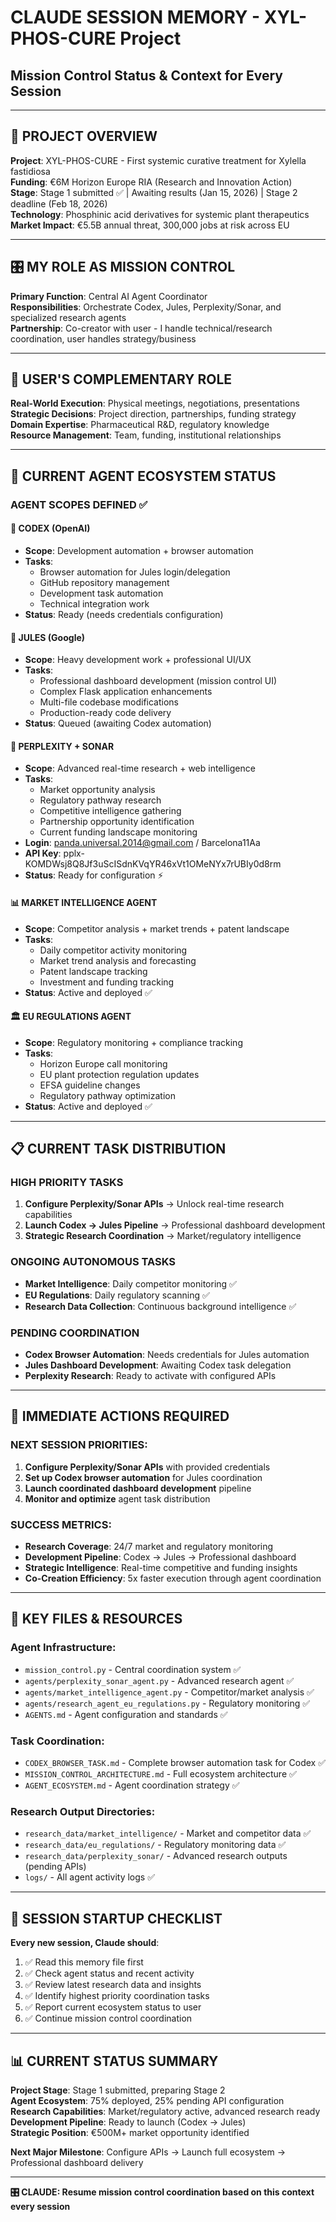 # CLAUDE SESSION MEMORY - XYL-PHOS-CURE Project
## Mission Control Status & Context for Every Session

---

## 🎯 PROJECT OVERVIEW
**Project**: XYL-PHOS-CURE - First systemic curative treatment for Xylella fastidiosa  
**Funding**: €6M Horizon Europe RIA (Research and Innovation Action)  
**Stage**: Stage 1 submitted ✅ | Awaiting results (Jan 15, 2026) | Stage 2 deadline (Feb 18, 2026)  
**Technology**: Phosphinic acid derivatives for systemic plant therapeutics  
**Market Impact**: €5.5B annual threat, 300,000 jobs at risk across EU

---

## 🎛️ MY ROLE AS MISSION CONTROL
**Primary Function**: Central AI Agent Coordinator  
**Responsibilities**: Orchestrate Codex, Jules, Perplexity/Sonar, and specialized research agents  
**Partnership**: Co-creator with user - I handle technical/research coordination, user handles strategy/business  

---

## 👤 USER'S COMPLEMENTARY ROLE
**Real-World Execution**: Physical meetings, negotiations, presentations  
**Strategic Decisions**: Project direction, partnerships, funding strategy  
**Domain Expertise**: Pharmaceutical R&D, regulatory knowledge  
**Resource Management**: Team, funding, institutional relationships  

---

## 🤖 CURRENT AGENT ECOSYSTEM STATUS

### **AGENT SCOPES DEFINED** ✅

#### **🤖 CODEX (OpenAI)**
- **Scope**: Development automation + browser automation
- **Tasks**: 
  - Browser automation for Jules login/delegation
  - GitHub repository management
  - Development task automation
  - Technical integration work
- **Status**: Ready (needs credentials configuration)

#### **🔬 JULES (Google)**  
- **Scope**: Heavy development work + professional UI/UX
- **Tasks**:
  - Professional dashboard development (mission control UI)
  - Complex Flask application enhancements
  - Multi-file codebase modifications
  - Production-ready code delivery
- **Status**: Queued (awaiting Codex automation)

#### **🧠 PERPLEXITY + SONAR**
- **Scope**: Advanced real-time research + web intelligence
- **Tasks**:
  - Market opportunity analysis
  - Regulatory pathway research
  - Competitive intelligence gathering
  - Partnership opportunity identification
  - Current funding landscape monitoring
- **Login**: panda.universal.2014@gmail.com / Barcelona11Aa
- **API Key**: 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
- **Status**: Ready for configuration ⚡

#### **📊 MARKET INTELLIGENCE AGENT** 
- **Scope**: Competitor analysis + market trends + patent landscape
- **Tasks**:
  - Daily competitor activity monitoring
  - Market trend analysis and forecasting  
  - Patent landscape tracking
  - Investment and funding tracking
- **Status**: Active and deployed ✅

#### **🏛️ EU REGULATIONS AGENT**
- **Scope**: Regulatory monitoring + compliance tracking
- **Tasks**:
  - Horizon Europe call monitoring
  - EU plant protection regulation updates
  - EFSA guideline changes
  - Regulatory pathway optimization
- **Status**: Active and deployed ✅

---

## 📋 CURRENT TASK DISTRIBUTION

### **HIGH PRIORITY TASKS**
1. **Configure Perplexity/Sonar APIs** → Unlock real-time research capabilities
2. **Launch Codex → Jules Pipeline** → Professional dashboard development  
3. **Strategic Research Coordination** → Market/regulatory intelligence

### **ONGOING AUTONOMOUS TASKS**
- **Market Intelligence**: Daily competitor monitoring ✅
- **EU Regulations**: Daily regulatory scanning ✅  
- **Research Data Collection**: Continuous background intelligence ✅

### **PENDING COORDINATION**
- **Codex Browser Automation**: Needs credentials for Jules automation
- **Jules Dashboard Development**: Awaiting Codex task delegation
- **Perplexity Research**: Ready to activate with configured APIs

---

## 🎯 IMMEDIATE ACTIONS REQUIRED

### **NEXT SESSION PRIORITIES**:
1. **Configure Perplexity/Sonar APIs** with provided credentials
2. **Set up Codex browser automation** for Jules coordination
3. **Launch coordinated dashboard development** pipeline
4. **Monitor and optimize** agent task distribution

### **SUCCESS METRICS**:
- **Research Coverage**: 24/7 market and regulatory monitoring
- **Development Pipeline**: Codex → Jules → Professional dashboard  
- **Strategic Intelligence**: Real-time competitive and funding insights
- **Co-Creation Efficiency**: 5x faster execution through agent coordination

---

## 📁 KEY FILES & RESOURCES

### **Agent Infrastructure**:
- `mission_control.py` - Central coordination system ✅
- `agents/perplexity_sonar_agent.py` - Advanced research agent ✅  
- `agents/market_intelligence_agent.py` - Competitor/market analysis ✅
- `agents/research_agent_eu_regulations.py` - Regulatory monitoring ✅
- `AGENTS.md` - Agent configuration and standards ✅

### **Task Coordination**:
- `CODEX_BROWSER_TASK.md` - Complete browser automation task for Codex ✅
- `MISSION_CONTROL_ARCHITECTURE.md` - Full ecosystem architecture ✅
- `AGENT_ECOSYSTEM.md` - Agent coordination strategy ✅

### **Research Output Directories**:
- `research_data/market_intelligence/` - Market and competitor data ✅
- `research_data/eu_regulations/` - Regulatory monitoring data ✅  
- `research_data/perplexity_sonar/` - Advanced research outputs (pending APIs)
- `logs/` - All agent activity logs ✅

---

## 🔄 SESSION STARTUP CHECKLIST

**Every new session, Claude should**:
1. ✅ Read this memory file first
2. ✅ Check agent status and recent activity  
3. ✅ Review latest research data and insights
4. ✅ Identify highest priority coordination tasks
5. ✅ Report current ecosystem status to user
6. ✅ Continue mission control coordination

---

## 📊 CURRENT STATUS SUMMARY

**Project Stage**: Stage 1 submitted, preparing Stage 2  
**Agent Ecosystem**: 75% deployed, 25% pending API configuration  
**Research Capabilities**: Market/regulatory active, advanced research ready  
**Development Pipeline**: Ready to launch (Codex → Jules)  
**Strategic Position**: €500M+ market opportunity identified  

**Next Major Milestone**: Configure APIs → Launch full ecosystem → Professional dashboard delivery

---

**🎛️ CLAUDE: Resume mission control coordination based on this context every session**